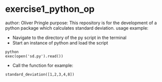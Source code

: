 # exercise1_python_op

author:  Oliver Pringle
purpose:   This repository is for the development of a python package which calculates standard deviation.
usage example:

* Navigate to the directory of the py script in the terminal
* Start an instance of python and load the script

```
python
exec(open('sd.py').read())
```
* Call the function for example:

```
standard_deviation([1,2,3,4,8])
```
